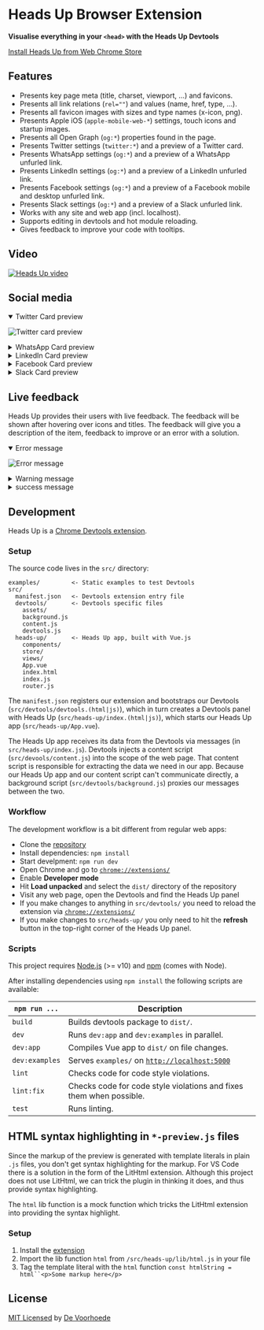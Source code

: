 # Heads Up Browser Extension

**Visualise everything in your `<head>` with the Heads Up Devtools**

[Install Heads Up from Web Chrome Store](https://chrome.google.com/webstore/detail/heads-up/ajjdmakdoicbgmgoacfmlplnefljpcke)

## Features

* Presents key page meta (title, charset, viewport, ...) and favicons.
* Presents all link relations (`rel=""`) and values (name, href, type, ...).
* Presents all favicon images with sizes and type names (x-icon, png).
* Presents Apple iOS (`apple-mobile-web-*`) settings, touch icons and startup images.
* Presents all Open Graph (`og:*`) properties found in the page.
* Presents Twitter settings (`twitter:*`) and a preview of a Twitter card.
* Presents WhatsApp settings (`og:*`) and a preview of a WhatsApp unfurled link.
* Presents LinkedIn settings (`og:*`) and a preview of a LinkedIn unfurled link.
* Presents Facebook settings (`og:*`) and a preview of a Facebook mobile and desktop unfurled link.
* Presents Slack settings (`og:*`) and a preview of a Slack unfurled link.
* Works with any site and web app (incl. localhost).
* Supports editing in devtools and hot module reloading.
* Gives feedback to improve your code with tooltips.

## Video

[![Heads Up video](./src/devtools/assets/images/thumpnail-youtube-video.png)](https://www.youtube.com/watch?v=HboZ0MGvuCQ)

## Social media

<details open>
<summary>Twitter Card preview</summary>

![Twitter card preview](./src/devtools/assets/images/twitter-card-preview.png)
</details>

<details>
<summary>WhatsApp Card preview</summary>

![WhatsApp card preview](./src/devtools/assets/images/whatsapp-card-preview.png)
</details>

<details>
<summary>LinkedIn Card preview</summary>

![LinkedIn card preview](./src/devtools/assets/images/linkedin-card-preview.png)
</details>

<details>
<summary>Facebook Card preview</summary>

![Facebook card preview](./src/devtools/assets/images/facebook-card-preview.png)
</details>

<details>
<summary>Slack Card preview</summary>

![Slack card preview](./src/devtools/assets/images/slack-card-preview.png)
</details>

## Live feedback

Heads Up provides their users with live feedback. The feedback will be shown after hovering over icons and titles. The feedback will give you a description of the item, feedback to improve or an error with a solution.

<details open>
<summary>Error message</summary>

![Error message](./src/devtools/assets/images/tooltip-error.png)
</details>

<details>
<summary>Warning message</summary>

![Error message](./src/devtools/assets/images/tooltip-warning.png)
</details>

<details>
<summary>success message</summary>

![Error message](./src/devtools/assets/images/tooltip-perfect.png)
</details>

## Development

Heads Up is a [Chrome Devtools extension](https://developer.chrome.com/extensions/devtools).

### Setup

The source code lives in the `src/` directory:

```
examples/         <- Static examples to test Devtools
src/
  manifest.json   <- Devtools extension entry file
  devtools/       <- Devtools specific files
    assets/
    background.js
    content.js
    devtools.js
  heads-up/       <- Heads Up app, built with Vue.js
    components/
    store/
    views/
    App.vue
    index.html
    index.js
    router.js
```

The `manifest.json` registers our extension and bootstraps our Devtools (`src/devtools/devtools.(html|js)`), which in turn creates a Devtools panel with Heads Up (`src/heads-up/index.(html|js)`), which starts our Heads Up app (`src/heads-up/App.vue`).

The Heads Up app receives its data from the Devtools via messages (in `src/heads-up/index.js`). Devtools injects a content script (`src/devools/content.js`) into the scope of the web page. That content script is responsible for extracting the data we need in our app. Because our Heads Up app and our content script can't communicate directly, a background script (`src/devtools/background.js`) proxies our messages between the two.

### Workflow

The development workflow is a bit different from regular web apps:

* Clone the [repository](https://github.com/voorhoede/heads-up)
* Install dependencies: `npm install`
* Start develpment: `npm run dev`
* Open Chrome and go to [`chrome://extensions/`](chrome://extensions/)
* Enable __Developer mode__
* Hit __Load unpacked__ and select the `dist/` directory of the repository
* Visit any web page, open the Devtools and find the Heads Up panel
* If you make changes to anything in `src/devtools/` you need to reload the extension via [`chrome://extensions/`](chrome://extensions/)
* If you make changes to `src/heads-up/` you only need to hit the __refresh__ button in the top-right corner of the Heads Up panel.

### Scripts

This project requires [Node.js](http://nodejs.org/) (>= v10) and [npm](https://npmjs.org/) (comes with Node).

After installing dependencies using `npm install` the following scripts are available:

`npm run ...` | Description
---|---
`build` | Builds devtools package to `dist/`.
`dev` | Runs `dev:app` and `dev:examples` in parallel.
`dev:app` | Compiles Vue app to `dist/` on file changes.
`dev:examples` | Serves `examples/` on [`http://localhost:5000`](http://localhost:5000)
`lint` | Checks code for code style violations.
`lint:fix` | Checks code for code style violations and fixes them when possible.
`test` | Runs linting.

## HTML syntax highlighting in `*-preview.js` files

Since the markup of the preview is generated with template literals in plain
`.js` files, you don't get syntax highlighting for the markup.
For VS Code there is a solution in the form of the LitHtml extension. Although
this project does not use LitHtml, we can trick the plugin in thinking it does,
and thus provide syntax highlighting.

The `html` lib function is a mock function which tricks the LitHtml extension
into providing the syntax highlight.

### Setup

1. Install the [extension](https://marketplace.visualstudio.com/items?itemName=bierner.lit-html)
2. Import the lib function `html` from `/src/heads-up/lib/html.js` in your file
3. Tag the template literal with the `html` function `const htmlString = html``<p>Some markup here</p>`


## License

[MIT Licensed](license) by [De Voorhoede](https://www.voorhoede.nl)
